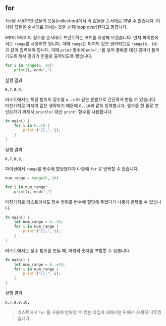 ## for

`for`을 사용하면 값들의 모음(collection)에서 각 값들을 순서대로 꺼낼 수 있습니다. 이처럼 값들을 순서대로 꺼내는 것을 순회(loop over)한다고 말합니다.

6부터 9까지의 정수를 순서대로 프린트하는 코드를 작성해 보겠습니다. 먼저 파이썬에서는 `range`를 사용하면 됩니다. 이때 `range`는 마지막 값은 생략되므로 `range(6, 10)` 과 같이 입력해야 합니다. 이때 `print` 함수에 `end=","`를 넣어 줄바꿈 대신 콤마가 들어가도록 해서 결과가 한줄로 출력되도록 했습니다.

```python
for i in range(6, 10):
    print(i, end=",")
```

실행 결과

```
6,7,8,9,
```

러스트에서는 특정 범위의 정수를 `a..b` 와 같은 문법으로 간단하게 만들 수 있습니다. 마찬가지로 마지막 값은 생략되기 때문에 `6..10`과 같이 입력합니다. 결과를 한 줄로 프린트하기 위해서 `println!` 대신 `print!` 함수를 사용합니다.

```rust
fn main() {
    for i in 6..10 {
        print!("{},", i);
    }
}

```

실행 결과

```
6,7,8,9,
```

파이썬에서 `range`를 변수에 할당했다가 나중에 `for` 로 반복할 수 있습니다.

```python
num_range = range(6, 10)

for i in num_range:
    print(i, end=",")

```

마찬가지로 러스트에서도 정수 범위를 변수에 할당해 두었다가 나중에 반복할 수 있습니다.

```rust
fn main() {
    let num_range = 6..10;
    for i in num_range {
        print!("{},", i);
    }
}

```



러스트에서는 정수 범위를 만들 때, 마지막 숫자를 포함할 수 있습니다.

```rust
fn main() {
    let num_range = 6..=10;
    for i in num_range {
        print!("{},", i);
    }
}

```

실행 결과

```
6,7,8,9,10,
```





> 러스트에서 `for` 를 사용해 반복할 수 있는 타입에 대해서는 뒤에서 자세히 다루겠습니다.

